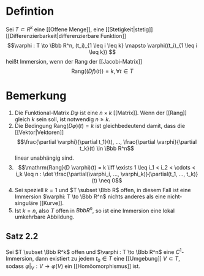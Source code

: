 # Defintion
Sei $T \subset R^k$ eine [[Offene Menge]], eine [[Stetigkeit|stetig]] [[Differenzierbarkeit|differenzierbare Funktion]]
$$\varphi : T \to \Bbb R^n, (t_i)_{1 \leq i \leq k} \mapsto \varphi((t_i)_{1 \leq i \leq k}) $$
heißt Immersion, wenn der Rang der [[Jacobi-Matrix]]
$$\mathrm{Rang}((Df)(t)) = k, \forall t \in T$$
# Bemerkung
1. Die Funktional-Matrix $D\varphi$ ist eine $n \times k$ [[Matrix]]. Wenn der [[Rang]] gleich $k$ sein soll, ist notwendig $n \geq k$.
2. Die Bedingung $\mathrm{Rang}(D \varphi)(t) = k$ ist gleichbedeutend damit, dass die [[Vektor|Vektoren]]  $$\frac{\partial \varphi}{\partial t_1}(t), ..., \frac{\partial \varphi}{\partial t_k}(t) \in \Bbb R^n$$ linear unabhängig sind.
3.  $$\mathrm{Rang}(D \varphi)(t) = k \iff \exists 1 \leq i_1 < i_2 < \cdots < i_k \leq n : \det \frac{\partial(\varphi_i, ..., \varphi_k)}{\partial(t_1, ..., t_k)}(t) \neq 0$$
4. Sei speziell $k = 1$ und $T \subset \Bbb R$ offen, in diesem Fall ist eine Immersion $\varphi: T \to \Bbb R^n$ nichts anderes als eine nicht-singuläre [[Kurve]].
5. Ist $k = n$, also $T$ offen in $Bbb R^n$, so ist eine Immersion eine lokal umkehrbare Abbildung.

## Satz 2.2
Sei $T \subset \Bbb R^k$ offen und $\varphi : T \to \Bbb R^n$ eine $C^1$-Immersion, dann existiert zu jedem $t_0 \in T$ eine [[Umgebung]] $V \subset T$, sodass $\varphi|_V: V \to \varphi(V)$ ein [[Homöomorphismus]] ist.
